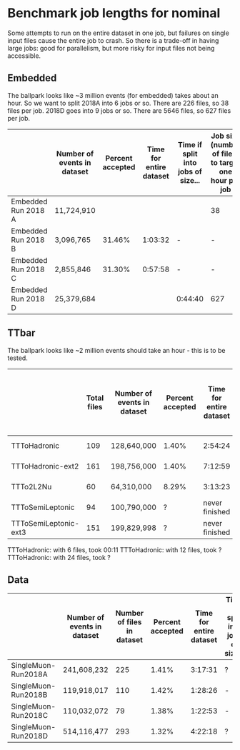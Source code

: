 # Benchmark job lengths for nominal

Some attempts to run on the entire dataset in one job, but failures on single input files cause the entire job to crash. So there is a trade-off in having large jobs:
good for parallelism, but more risky for input files not being accessible.

## Embedded

The ballpark looks like ~3 million events (for embedded) takes about an hour. So we want to split 2018A into 6 jobs or so. There are 226 files, so 38 files per job.
2018D goes into 9 jobs or so. There are 5646 files, so 627 files per job.

|                     | Number of events in dataset | Percent accepted | Time for entire dataset | Time if split into jobs of size... | Job size (number of files) to target one hour per job |
|---------------------|-----------------------------|------------------|-------------------------|------------------------------------|----------------------------|
| Embedded Run 2018 A | 11,724,910                  |                  |                         |                                    | 38                         |
| Embedded Run 2018 B | 3,096,765                   | 31.46%           | 1:03:32                 | -                                  | -                          |
| Embedded Run 2018 C | 2,855,846                   | 31.30%           | 0:57:58                 | -                                  | -                          |
| Embedded Run 2018 D | 25,379,684                  |                  |                         | 0:44:40                            | 627                        |

## TTbar

The ballpark looks like ~2 million events should take an hour - this is to be tested. 

|                       | Total files | Number of events in dataset | Percent accepted | Time for entire dataset | Time if split into jobs of size... | Job size (number of files) |
|-----------------------|-------------|-----------------------------|------------------|-------------------------|------------------------------------|----------------------------|
| TTToHadronic          | 109         | 128,640,000                 | 1.40%            | 2:54:24                 | ?                                  | 56 (2 jobs)                |
| TTToHadronic-ext2     | 161         | 198,756,000                 | 1.40%            | 7:12:59                 | ?                                  | 23 (7 jobs)                |
| TTTo2L2Nu             | 60          | 64,310,000                  | 8.29%            | 3:13:23                 | ?                                  | 20 (3 jobs)                |
| TTToSemiLeptonic      | 94          | 100,790,000                 | ?                | never finished          |                                    | 19 (5 jobs)                |
| TTToSemiLeptonic-ext3 | 151         | 199,829,998                 | ?                | never finished          |                                    | 26 (6 jobs)                |

TTToHadronic: with 6 files, took 00:11
TTToHadronic: with 12 files, took ?
TTToHadronic: with 24 files, took ? 

## Data

|                     | Number of events in dataset | Number of files in dataset | Percent accepted | Time for entire dataset | Time if split into jobs of size... | Job size (number of files) |
|---------------------|-----------------------------|----------------------------|------------------|-------------------------|------------------------------------|----------------------------|
| SingleMuon-Run2018A | 241,608,232                 | 225                        | 1.41%            | 3:17:31                 | ?                                  | 75 (4 jobs)                |
| SingleMuon-Run2018B | 119,918,017                 | 110                        | 1.42%            | 1:28:26                 | -                                  | -                          |
| SingleMuon-Run2018C | 110,032,072                 | 79                         | 1.38%            | 1:22:53                 | -                                  | -                          |
| SingleMuon-Run2018D | 514,116,477                 | 293                        | 1.32%            | 4:22:18                 | ?                                  | 76 (4 jobs)                |